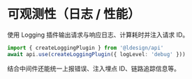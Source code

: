 # 可观测性（日志 / 性能）

使用 Logging 插件输出请求与响应日志、计算耗时并注入请求 ID。

```ts
import { createLoggingPlugin } from '@ldesign/api'
await api.use(createLoggingPlugin({ logLevel: 'debug' }))
```

结合中间件还能统一上报错误、注入埋点 ID、链路追踪信息等。
